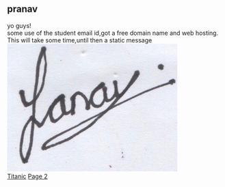 <h2>pranav</h2>
<html>
<body>
 yo guys!
 <br>
 some use of the student email id,got a  free domain name and web hosting.
 This will take some time,until then a static message
 </body>
</html><br>
<img src="Scan 10.jpg" alt="Signature">
<br>
<a href= "Titanic.docx">Titanic</a>
<a href="default.html">Page 2</a>

